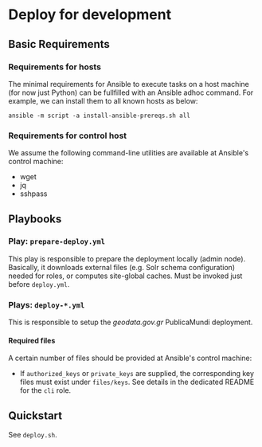 # Deploy for development #


## Basic Requirements

### Requirements for hosts

The minimal requirements for Ansible to execute tasks on a host machine (for now just Python) can be fullfilled with an Ansible adhoc command. For example, we can install them to all known hosts as below:

    ansible -m script -a install-ansible-prereqs.sh all

### Requirements for control host

We assume the following command-line utilities are available at Ansible's control machine: 

 * wget
 * jq
 * sshpass

## Playbooks

### Play: `prepare-deploy.yml`

This play is responsible to prepare the deployment locally (admin node). Basically, it downloads external files (e.g. Solr schema configuration) needed for roles, or computes site-global caches. Must be invoked just before `deploy.yml`. 

### Plays: `deploy-*.yml`

This is responsible to setup the _geodata.gov.gr_ PublicaMundi deployment.

#### Required files

A certain number of files should be provided at Ansible's control machine:

 * If `authorized_keys` or `private_keys` are supplied, the corresponding key files must exist under `files/keys`. See details in the dedicated README for the `cli` role.

## Quickstart

See `deploy.sh`.

